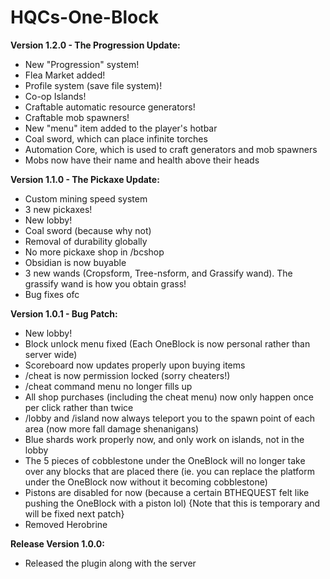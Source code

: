 # HQCs-One-Block

**Version 1.2.0 - The Progression Update:**
- New "Progression" system!
- Flea Market added!
- Profile system (save file system)!
- Co-op Islands!
- Craftable automatic resource generators!
- Craftable mob spawners!
- New "menu" item added to the player's hotbar
- Coal sword, which can place infinite torches
- Automation Core, which is used to craft generators and mob spawners
- Mobs now have their name and health above their heads

**Version 1.1.0 - The Pickaxe Update:**
- Custom mining speed system
- 3 new pickaxes!
- New lobby!
- Coal sword (because why not)
- Removal of durability globally
- No more pickaxe shop in /bcshop
- Obsidian is now buyable
- 3 new wands (Cropsform, Tree-nsform, and Grassify wand). The grassify wand is how you obtain grass!
- Bug fixes ofc

**Version 1.0.1 - Bug Patch:**
- New lobby!
- Block unlock menu fixed (Each OneBlock is now personal rather than server wide)
- Scoreboard now updates properly upon buying items
- /cheat is now permission locked (sorry cheaters!)
- /cheat command menu no longer fills up
- All shop purchases (including the cheat menu) now only happen once per click rather than twice
- /lobby and /island now always teleport you to the spawn point of each area (now more fall damage shenanigans)
- Blue shards work properly now, and only work on islands, not in the lobby
- The 5 pieces of cobblestone under the OneBlock will no longer take over any blocks that are placed there (ie. you can replace the platform under the OneBlock now without it becoming cobblestone)
- Pistons are disabled for now (because a certain BTHEQUEST felt like pushing the OneBlock with a piston lol) {Note that this is temporary and will be fixed next patch}
- Removed Herobrine

**Release Version 1.0.0:**
- Released the plugin along with the server
